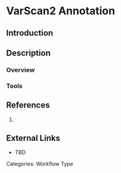 # VarScan2 Annotation #
## Introduction ##
## Description ##
### Overview ###
### Tools ###
## References ##
1.

## External Links ##
* TBD

Categories: Workflow Type
